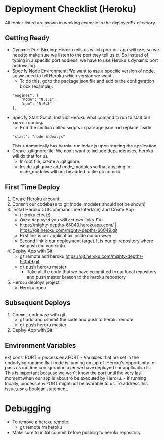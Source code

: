 # Deployment Checklist (Heroku)
All topics listed are shown in working example in the deployedEx directory.

## Getting Ready
- Dynamic Port Binding: Heroku tells us which port our app will use, so we need to make sure we listen to the port they tell us to. So instead of typing in a specific port address, we have to use Heroku's dynamic port addressing.
- Specify Node Environment: We want to use a specific version of node, so we need to tell Heroku which version we want. 
    - To do this, go to the package.json file and add to the configuration block (example): 
    ```
    "engines": {
        "node": "8.1.1",
        "npm": "5.0.3"
    }, 
    ```
- Specify Start Script: Instruct Heroku what comand to run to start our server running.
    - Find the section called scripts in package.json and replace inside:
    ```
    "start": "node index.js"
    ```
    This automatically has heroku run index.js upon starting the application.
- Create .gitignore file: We don't want to include dependencies, Heroku will do that for us.
    - In root file, create a .gitignore. 
    - Inside .gitignore add node_modules so that anything in node_modules will not be added to the git commit. 

## First Time Deploy
1. Create Heroku account
2. Commit our codebase to git (node_modules should not be shown)
3. Install Heroku CLI(Command Line Interface) and Create App
    - (heroku create)
    - Once deployed you will get two links. EX:
    - https://mighty-depths-66049.herokuapp.com/ | https://git.heroku.com/mighty-depths-66049.git
    - First link is our application inside our browser
    - Second link is our deployment target. It is our git repository where we push our code into. 
4. Deploy App with Git
    - git remote add heroku https://git.heroku.com/mighty-depths-66049.git
    - git push heroku master
        - Take all the code that we have committed to our local repository and push master branch to the heroku repository
5. Heroku deploys project
    - Heroku open

## Subsequent Deploys
1. Commit codebase with git
    - git add and commit the code and push to heroku remote. 
    - git push heroku master
2. Deploy App with Git 

## Environment Variables
ex) const PORT = process.env.PORT
    -  Variables that are set in the underlying runtime that node is running on top of. Heroku's opportunity to pass us runtime configuration after we have deployed our application is. This is important because we won't know the port until the very last moment when our app is about to be executed by Heroku. 
    - If running locally, process.env.PORT might not be available to us. To address this issue,use a boolean statement. 

# Debugging
- To remove a heroku remote:
    - git remote rm heroku
- Make sure to initial commit before pushing to heroku repository